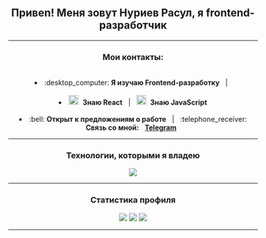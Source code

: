 <div id="header" align="center">
	<h2>Привеn! Меня зовут Нуриев Расул, я frontend-разработчик</h2>
  
  <hr>
</div>
<h3 align="center">Мои контакты:</h3>
<br>
<li align="center">
 :desktop_computer: <b>Я изучаю Frontend-разработку</b> &nbsp; | &nbsp; 
</li>
<br>
<li align="center">
 <img src="https://cdn.jsdelivr.net/gh/devicons/devicon/icons/react/react-original.svg" width="20" height="20"/>&nbsp; <b>Знаю React</b> &nbsp; | &nbsp;
 <img src="https://cdn.jsdelivr.net/gh/devicons/devicon/icons/javascript/javascript-original.svg" width="20" height="20"/>&nbsp; <b>Знаю JavaScript</b>
</li>
<br>
<li align="center">
:bell: <b>Открыт к предложениям о работе</b>  &nbsp; | &nbsp;
:telephone_receiver: <b>Связь со мной:</b> &nbsp; <b><a href="https://t.me/tevirphello">Telegram</a></b>  &nbsp
</li>
<hr>
<div id="technologies" align="center" display="inline">
   <h3>Технологии, которыми я владею</h3>    
   <img src="https://skillicons.dev/icons?i=html,css,bootstrap,js,react,redux,sass,express,mongodb,nodejs,figma" />
</div>
<hr>
<h3 align="center">Статистика профиля</h3>
<div id="stat" align="center">
	<img src="https://github-profile-summary-cards.vercel.app/api/cards/profile-details?username=RasulNur&theme=slateorange"/>
	<img src="https://github-profile-summary-cards.vercel.app/api/cards/most-commit-language?username=RasulNur&theme=slateorange"/>
	<img src="https://github-profile-summary-cards.vercel.app/api/cards/stats?username=RasulNur&theme=slateorange"/>
</div>
<hr>






